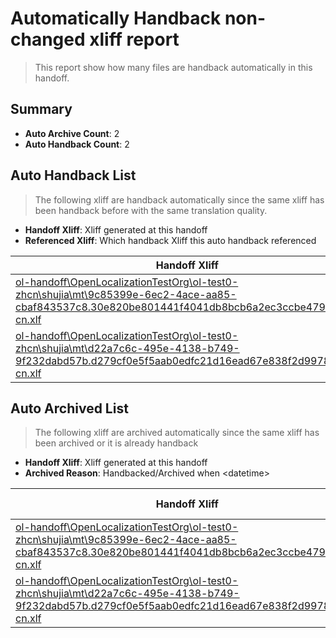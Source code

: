 # Automatically Handback non-changed xliff report
> This report show how many files are handback automatically in this handoff.

## Summary
* **Auto Archive Count**: 2
* **Auto Handback Count**: 2

## Auto Handback List
> The following xliff are handback automatically since the same xliff has been handback before with the same translation quality.

* **Handoff Xliff**: Xliff generated at this handoff
* **Referenced Xliff**: Which handback Xliff this auto handback referenced

| Handoff Xliff | Referenced Xliff | 
| --- | --- | 
| [ol-handoff\OpenLocalizationTestOrg\ol-test0-zhcn\shujia\mt\9c85399e-6ec2-4ace-aa85-cbaf843537c8.30e820be801441f4041db8bcb6a2ec3ccbe47908.zh-cn.xlf](https://github.com/OpenLocalizationTestOrg/ol-test0-handoff/blob/50b1ea482bbb289d7755c88081c11d547fb3cede/ol-handoff/OpenLocalizationTestOrg/ol-test0-zhcn/shujia/mt/9c85399e-6ec2-4ace-aa85-cbaf843537c8.30e820be801441f4041db8bcb6a2ec3ccbe47908.zh-cn.xlf) | [ol-handback\OpenLocalizationTestOrg\ol-test0-zhcn\shujia\ht\9c85399e-6ec2-4ace-aa85-cbaf843537c8.30e820be801441f4041db8bcb6a2ec3ccbe47908.zh-cn.xlf](https://github.com/OpenLocalizationTestOrg/ol-test0-handback/blob/362feb6eae93f745e213890c2cc083bc6bd4ee7c/ol-handback/OpenLocalizationTestOrg/ol-test0-zhcn/shujia/ht/9c85399e-6ec2-4ace-aa85-cbaf843537c8.30e820be801441f4041db8bcb6a2ec3ccbe47908.zh-cn.xlf) | 
| [ol-handoff\OpenLocalizationTestOrg\ol-test0-zhcn\shujia\mt\d22a7c6c-495e-4138-b749-9f232dabd57b.d279cf0e5f5aab0edfc21d16ead67e838f2d9978.zh-cn.xlf](https://github.com/OpenLocalizationTestOrg/ol-test0-handoff/blob/50b1ea482bbb289d7755c88081c11d547fb3cede/ol-handoff/OpenLocalizationTestOrg/ol-test0-zhcn/shujia/mt/d22a7c6c-495e-4138-b749-9f232dabd57b.d279cf0e5f5aab0edfc21d16ead67e838f2d9978.zh-cn.xlf) | [ol-handback\OpenLocalizationTestOrg\ol-test0-zhcn\shujia\ht\d22a7c6c-495e-4138-b749-9f232dabd57b.d279cf0e5f5aab0edfc21d16ead67e838f2d9978.zh-cn.xlf](https://github.com/OpenLocalizationTestOrg/ol-test0-handback/blob/362feb6eae93f745e213890c2cc083bc6bd4ee7c/ol-handback/OpenLocalizationTestOrg/ol-test0-zhcn/shujia/ht/d22a7c6c-495e-4138-b749-9f232dabd57b.d279cf0e5f5aab0edfc21d16ead67e838f2d9978.zh-cn.xlf) | 

## Auto Archived List
> The following xliff are archived automatically since the same xliff has been archived or it is already handback

* **Handoff Xliff**: Xliff generated at this handoff
* **Archived Reason**: Handbacked/Archived when &lt;datetime&gt;

| Handoff Xliff | Archived Reason | 
| --- | --- | 
| [ol-handoff\OpenLocalizationTestOrg\ol-test0-zhcn\shujia\mt\9c85399e-6ec2-4ace-aa85-cbaf843537c8.30e820be801441f4041db8bcb6a2ec3ccbe47908.zh-cn.xlf](https://github.com/OpenLocalizationTestOrg/ol-test0-handoff/blob/50b1ea482bbb289d7755c88081c11d547fb3cede/ol-handoff/OpenLocalizationTestOrg/ol-test0-zhcn/shujia/mt/9c85399e-6ec2-4ace-aa85-cbaf843537c8.30e820be801441f4041db8bcb6a2ec3ccbe47908.zh-cn.xlf) | Handbacked | 
| [ol-handoff\OpenLocalizationTestOrg\ol-test0-zhcn\shujia\mt\d22a7c6c-495e-4138-b749-9f232dabd57b.d279cf0e5f5aab0edfc21d16ead67e838f2d9978.zh-cn.xlf](https://github.com/OpenLocalizationTestOrg/ol-test0-handoff/blob/50b1ea482bbb289d7755c88081c11d547fb3cede/ol-handoff/OpenLocalizationTestOrg/ol-test0-zhcn/shujia/mt/d22a7c6c-495e-4138-b749-9f232dabd57b.d279cf0e5f5aab0edfc21d16ead67e838f2d9978.zh-cn.xlf) | Archived when 17/01/11 11:27 | 

